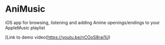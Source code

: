 # AniMusic
iOS app for browsing, listening and adding Anime openings/endings to your AppleMusic playlist



[Link to demo video(https://youtu.be/nCOoS8raj1U)
